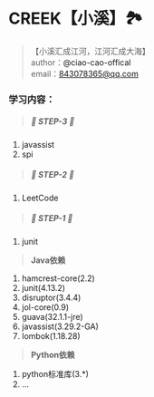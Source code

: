 # CREEK【小溪】🏞

> 【小溪汇成江河，江河汇成大海】<br>
> author：<a url='https://github.com/ciao-cao-offical'>@ciao-cao-offical</a><br>
> email：[843078365@qq.com](843078365@qq.com)<br>

### 学习内容：

> ##### 👣 STEP-3 👣 </br>

1. javassist
2. spi

> ##### 👣 STEP-2 👣 </br>

1. LeetCode

> ##### 👣 STEP-1 👣 </br>

1. junit

> **Java依赖**<br/>

1. hamcrest-core(2.2)
2. junit(4.13.2)
3. disruptor(3.4.4)
4. jol-core(0.9)
5. guava(32.1.1-jre)
6. javassist(3.29.2-GA)
7. lombok(1.18.28)

> **Python依赖**<br/>

1. python标准库(3.*)
2. ...







